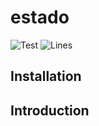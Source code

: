 # estado

[//]: # ([![NPM License]&#40;https://img.shields.io/npm/l/react-hook-use-cta&#41;]&#40;/LICENSE&#41;)
[//]: # ([![NPM Version]&#40;https://img.shields.io/npm/v/react-hook-use-cta&#41;]&#40;https://www.npmjs.com/package/react-hook-use-cta&#41;)
[//]: # ([![JSR Version]&#40;https://img.shields.io/jsr/v/%40rafde/react-hook-use-cta&#41;]&#40;https://jsr.io/@rafde/react-hook-use-cta&#41;)
![Test](https://github.com/rafde/estado/actions/workflows/test.yml/badge.svg)
![Lines](./site/public/badges/coverage-lines.svg)

## Installation

## Introduction
